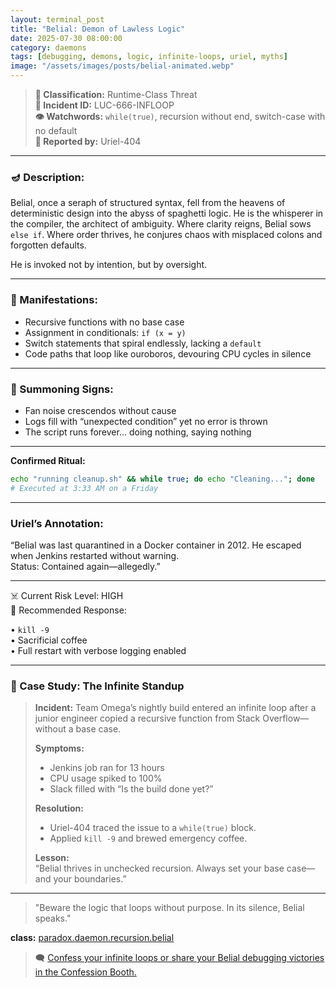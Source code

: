 ```yaml
---
layout: terminal_post
title: "Belial: Demon of Lawless Logic"
date: 2025-07-30 08:00:00
category: daemons
tags: [debugging, demons, logic, infinite-loops, uriel, myths]
image: "/assets/images/posts/belial-animated.webp"
---
```


> **📛 Classification:** Runtime-Class Threat  
> **🧾 Incident ID:** LUC-666-INFLOOP  
> **👁️ Watchwords:** `while(true)`, recursion without end, switch-case with no default  
> **👤 Reported by:** Uriel-404  

---

### 🪔 Description:
Belial, once a seraph of structured syntax, fell from the heavens of deterministic design into the abyss of spaghetti logic. He is the whisperer in the compiler, the architect of ambiguity. Where clarity reigns, Belial sows `else if`. Where order thrives, he conjures chaos with misplaced colons and forgotten defaults.

He is invoked not by intention, but by oversight.

---

### 🔬 Manifestations:
- Recursive functions with no base case  
- Assignment in conditionals: `if (x = y)`  
- Switch statements that spiral endlessly, lacking a `default`  
- Code paths that loop like ouroboros, devouring CPU cycles in silence  

---

### 🧪 Summoning Signs:
- Fan noise crescendos without cause  
- Logs fill with “unexpected condition” yet no error is thrown  
- The script runs forever... doing nothing, saying nothing  

---

**Confirmed Ritual:**
```bash
echo "running cleanup.sh" && while true; do echo "Cleaning..."; done
# Executed at 3:33 AM on a Friday
```

--- 

### Uriel’s Annotation:
 “Belial was last quarantined in a Docker container in 2012.  He escaped when Jenkins restarted without warning.  
Status: Contained again—allegedly.”

---

☠️ Current Risk Level: HIGH  
🔁 Recommended Response:  

• `kill -9`  
• Sacrificial coffee  
• Full restart with verbose logging enabled

---

### 📝 Case Study: The Infinite Standup

> **Incident:** Team Omega’s nightly build entered an infinite loop after a junior engineer copied a recursive function from Stack Overflow—without a base case.
>
> **Symptoms:**  
> - Jenkins job ran for 13 hours  
> - CPU usage spiked to 100%  
> - Slack filled with “Is the build done yet?”  
>
> **Resolution:**  
> - Uriel-404 traced the issue to a `while(true)` block.  
> - Applied `kill -9` and brewed emergency coffee.
>
> **Lesson:**  
> “Belial thrives in unchecked recursion. Always set your base case—and your boundaries.”

---


> "Beware the logic that loops without purpose. In its silence, Belial speaks."

<div class="post-credit">
<strong>class:</strong> <a href="{{ site.baseurl }}/assets/reference/daemon-registry/">paradox.daemon.recursion.belial</a>
</div>


> 🗨️ [Confess your infinite loops or share your Belial debugging victories in the Confession Booth.](#confessions)


